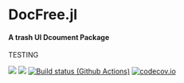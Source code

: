 # DocFree.jl

#### A trash UI Dcoument Package 

TESTING 

[![](https://img.shields.io/badge/docs-stable-blue.svg)](https://abhimanyuaryan.github.io/DocFree.jl/stable)
[![](https://img.shields.io/badge/docs-dev-blue.svg)](https://abhimanyuaryan.github.io/DocFree.jl/dev)
[![Build status (Github Actions)](https://github.com/abhimanyuaryan/DocFree.jl/workflows/CI/badge.svg)](https://github.com/abhimanyuaryan/DocFree.jl/actions)
[![codecov.io](http://codecov.io/github/abhimanyuaryan/DocFree.jl/coverage.svg?branch=main)](http://codecov.io/github/abhimanyuaryan/DocFree.jl?branch=main)

